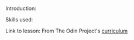 Introduction:

Skills used:

Link to lesson: From The Odin Project's [curriculum](http://www.theodinproject.com/courses/web-development-101/lessons/html-css)